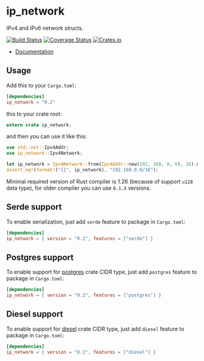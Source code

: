 ip_network
========

IPv4 and IPv6 network structs.

[![Build Status](https://travis-ci.org/JakubOnderka/ip_network.svg?branch=master)](https://travis-ci.org/JakubOnderka/ip_network)
[![Coverage Status](https://coveralls.io/repos/github/JakubOnderka/ip_network/badge.svg?branch=master)](https://coveralls.io/github/JakubOnderka/ip_network?branch=master)
[![Crates.io](https://img.shields.io/crates/v/ip_network.svg)](https://crates.io/crates/ip_network)

- [Documentation](https://docs.rs/ip_network)

## Usage

Add this to your `Cargo.toml`:

```toml
[dependencies]
ip_network = "0.2"
```

this to your crate root:

```rust
extern crate ip_network;
```

and then you can use it like this:

```rust
use std::net::Ipv4Addr;
use ip_network::Ipv4Network;

let ip_network = Ipv4Network::from(Ipv4Addr::new(192, 168, 0, 0), 16).unwrap();
assert_eq!(format!("{}", ip_network), "192.168.0.0/16");
```

Minimal required version of Rust compiler is 1.26 (because of support `u128` data type), for
older compiler you can use `0.1.X` versions.   

## Serde support

To enable serialization, just add `serde` feature to package in `Cargo.toml`:

```toml
[dependencies]
ip_network = { version = "0.2", features = ["serde"] }
``` 

## Postgres support

To enable support for [postgres](https://github.com/sfackler/rust-postgres) crate CIDR type, just add `postgres` feature to package in `Cargo.toml`:

```toml
[dependencies]
ip_network = { version = "0.2", features = ["postgres"] }
``` 

## Diesel support

To enable support for [diesel](https://diesel.rs) crate CIDR type, just add `diesel` feature to package in `Cargo.toml`:

```toml
[dependencies]
ip_network = { version = "0.2", features = ["diesel"] }
``` 